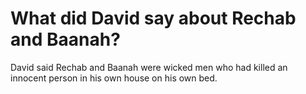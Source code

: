 # What did David say about Rechab and Baanah?

David said Rechab and Baanah were wicked men who had killed an innocent person in his own house on his own bed.
